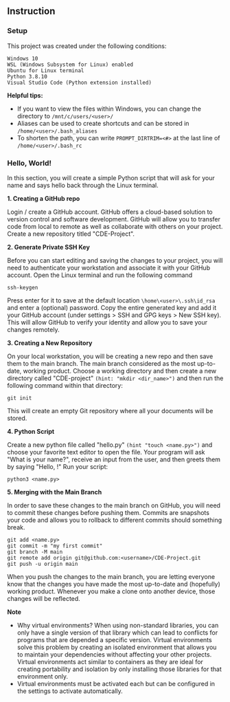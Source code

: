 ## Instruction
### **Setup**

This project was created under the following conditions:
```
Windows 10
WSL (Windows Subsystem for Linux) enabled
Ubuntu for Linux terminal
Python 3.8.10
Visual Studio Code (Python extension installed)
```

**Helpful tips:**

- If you want to view the files within Windows, you can change the directory to ```/mnt/c/users/<user>/```
- Aliases can be used to create shortcuts and can be stored in ```/home/<user>/.bash_aliases```
- To shorten the path, you can write ```PROMPT_DIRTRIM=<#>``` at the last line of ```/home/<user>/.bash_rc```

### Hello, World!

In this section, you will create a simple Python script that will ask for your name and says hello back through the Linux terminal.

**1. Creating a GitHub repo**

Login / create a GitHub account. GitHub offers a cloud-based solution to version control and software development. GitHub will allow you to transfer code from local to remote as well as collaborate with others on your project. Create a new repository titled "CDE-Project".

**2. Generate Private SSH Key**

Before you can start editing and saving the changes to your project, you will need to authenticate your workstation and associate it with your GitHub account. Open the Linux terminal and run the following command
```
ssh-keygen
```
Press enter for it to save at the default location ```\home\<user>\.ssh\id_rsa``` and enter a (optional) password. Copy the entire generated key and add it your GitHub account (under settings > SSH and GPG keys > New SSH key). This will allow GitHub to verify your identity and allow you to save your changes remotely.

**3. Creating a New Repository**

On your local workstation, you will be creating a new repo and then save them to the main branch. The main branch considered as the most up-to-date, working product. Choose a working directory and then create a new directory called "CDE-project" ```(hint: "mkdir <dir_name>")``` and then run the following command within that directory:
```
git init
```
This will create an empty Git repository where all your documents will be stored. 

**4. Python Script**

Create a new python file called "hello.py" ```(hint "touch <name.py>")``` and choose your favorite text editor to open the file. Your program will ask "What is your name?", receive an input from the user, and then greets them by saying "Hello, <name>!"
Run your script:
```
python3 <name.py>
```

**5. Merging with the Main Branch**

In order to save these changes to the main branch on GitHub, you will need to commit these changes before pushing them. Commits are snapshots your code and allows you to rollback to different commits should something break.
```
git add <name.py>
git commit -m "my first commit"
git branch -M main
git remote add origin git@github.com:<username>/CDE-Project.git
git push -u origin main
```
When you push the changes to the main branch, you are letting everyone know that the changes you have made the most up-to-date and (hopefully) working product. Whenever you make a clone onto another device, those changes will be reflected.

**Note**
- Why virtual environments? When using non-standard libraries, you can only have a single version of that library which can lead to conflicts for programs that are depended a specific version. Virtual environments solve this problem by creating an isolated environment that allows you to maintain your dependencies without affecting your other projects. Virtual environments act similar to containers as they are ideal for creating portability and isolation by only installing those libraries for that environment only.
- Virtual environments must be activated each but can be configured in the settings to activate automatically.